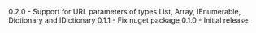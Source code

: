 0.2.0 - Support for URL parameters of types List, Array, IEnumerable, Dictionary and IDictionary
0.1.1 - Fix nuget package
0.1.0 - Initial release